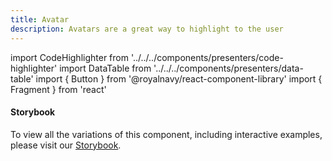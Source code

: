 ```yaml
---
title: Avatar
description: Avatars are a great way to highlight to the user 
---
```


<!--
Imports are relative from within the docs-site codebase (post-import).
Imports must be included below any Front Matter.
-->
import CodeHighlighter from '../../../components/presenters/code-highlighter'
import DataTable from '../../../components/presenters/data-table'
import { Button } from '@royalnavy/react-component-library'
import { Fragment } from 'react'

<framework-tabs></framework-tabs>

#### Storybook

To view all the variations of this component, including interactive examples, please visit our [Storybook](https://react-storybook.royalnavy.io/?selectedKind=Avatars&full=0&addons=0&stories=1&panelRight=0&addonPanel=storybook%2Factions%2Factions-panel&show-info=0&source=0).
